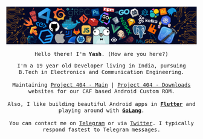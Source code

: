 ![header](https://github.com/Yash-Garg/Yash-Garg/blob/master/header.png)

<p align="center"><samp>Hello there! I'm <b>Yash</b>. (How are you here?)</samp></p>

<p align="center"><samp>
  I'm a 19 year old Developer living in India, pursuing B.Tech in Electronics and Communication Engineering.
  <br/><br/>
  Maintaining <a href="https://project404.co/">Project 404 - Main</a> | <a href="https://downloads.project404.co/">Project 404 - Downloads</a> websites for our CAF based Android Custom ROM.
  <br/><br/>
  Also, I like building beautiful Android apps in <b><a href="https://flutter.dev">Flutter</a></b> and playing around with <b><a href="https://golang.org/">GoLang</a></b>.
  <br/><br/>
  You can contact me on <a href="https://telegram.me/smart_geek/">Telegram</a> or via <a href="https://twitter.com/yashgarg1803">Twitter</a>.
  I typically respond fastest to Telegram messages.
</samp></p>
